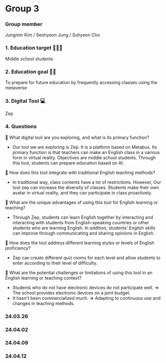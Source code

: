 #  Group 3 
### Group member 
Jungmin Kim / Seohyeon Jung / Suhyeon Cho
### 1. Education target 🤵‍♀️🤵
Middle school students
### 2. Education goal 👩‍🏫
To prepare for future education by frequently accessing classes using the metaverse
### 3. Digital Tool 💻
Zep
### 4. Questions 
📍 What digital tool are you exploring, and what is its primary function?
 - Our tool we are exploring is Zep. It is a platform based on Metabus. Its primary function is that teachers can make an English class in a various form in virtual reality. Objectives are middle school students. Through this tool, students can prepare education based on AI.

📍 How does this tool integrate with traditional English teaching methods?
 - In traditional way, class contents have a lot of restrictions. However, Our tool zep can increase the diversity of classes. Students make their own avatar in virtual reality, and they can participate in class proactively. 

📍 What are the unique advantages of using this tool for English learning or teaching?
 - Through Zep, students can learn English together by interacting and interacting with students from English-speaking countries or other students who are learning English. In addition, students' English skills can improve through communicating and sharing opinions in English.

📍 How does the tool address different learning styles or levels of English proficiency?
 - Zep can create different quiz rooms for each level and allow students to enter according to their level of difficulty. 

📍 What are the potential challenges or limitations of using this tool in an English learning or teaching context?
 - Students who do not have electronic devices do not participate well. => The school provides electronic devices on a joint budget. 
 - It hasn't been commercialized much. => Adapting to continuous use and changes in teaching methods.

### 24.03.26
### 24.04.02
### 24.04.09
### 24.04.12
